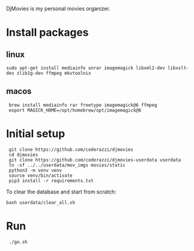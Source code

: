DjMovies is my personal movies organizer.

# Install packages

## linux
	sudo apt-get install mediainfo unrar imagemagick libxml2-dev libxslt-dev zlib1g-dev ffmpeg mkvtoolnix  

## macos
	 brew install mediainfo rar freetype imagemagick@6 ffmpeg 
	 export MAGICK_HOME=/opt/homebrew/opt/imagemagick@6  

# Initial setup

	 git clone https://github.com/coderazzi/djmovies    
	 cd djmovies  
	 git clone https://github.com/coderazzi/djmovies-userdata userdata 
	 ln -sf ../../userdata/mov_imgs movies/static 
	 python3 -m venv venv 
	 source venv/bin/activate 
	 pip3 install -r requirements.txt   

To clear the database and start from scratch:

	bash userdata/clear_all.sh  


# Run

	 ./go.sh
